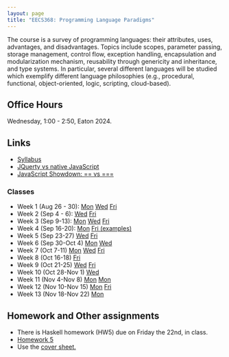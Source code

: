 ```yaml
---
layout: page
title: "EECS368: Programming Language Paradigms"
---
```


The course is a survey of programming languages: their attributes,
uses, advantages, and disadvantages. Topics include scopes, parameter
passing, storage management, control flow, exception handling,
encapsulation and modularization mechanism, reusability through
genericity and inheritance, and type systems.  In particular, several
different languages will be studied which exemplify different language
philosophies (e.g., procedural, functional, object-oriented, logic,
scripting, cloud-based).


## Office Hours

Wednesday, 1:00 - 2:50, Eaton 2024.

## Links

 * <a href="https://drive.google.com/open?id=1viMiC9ftM7AK5pfWJrwQjHDeT15mvlGH">Syllabus<a>
 * <a href="https://flaviocopes.com/jquery/">JQuerty vs native JavaScript</a>
 * <a href="https://codeburst.io/javascript-showdown-vs-7be792be15b5">JavaScript Showdown: == vs ===</a>

### Classes

 * Week 1 (Aug 26 - 30): 
   <a href="https://drive.google.com/open?id=13gZ8dE924O3oFNPOh1gPLdax8E8MvODkme9wV8GeeQo">Mon</a>
   <a href="https://drive.google.com/open?id=1BD_ay3mK6CI5LbVs2G9pr2kelUGpiTAJKgktw-FD4gs">Wed</a>
   <a href="https://drive.google.com/open?id=1so_Eq7ZjIf3sYO-206YBjMWWBJYPyJ550mo1Ao7S_Yg">Fri</a>
 * Week 2 (Sep 4 - 6):
   <a href="https://drive.google.com/open?id=1R-kFlOjSzhI9kJJxjAK6s6RaBjJd_d2F-gzM6tDlhKM">Wed</a>
   <a href="https://drive.google.com/open?id=1SnKqQyjrs76mg7R5jqgmYNsXmQN_w8fY-f3SFSHrr8E">Fri</a>
 * Week 3 (Sep 9-13):
   <a href="https://drive.google.com/open?id=1u-IqMgffbeGHb5a6TedRsGp5a5g8hxHF0eFApc_9Zi8">Mon</a>
   <a href="https://drive.google.com/open?id=1_3v30uyKIYnB-EA_eS6G_g6IsrKpbyblniWd1Y85sNo">Wed</a>
   <a href="https://drive.google.com/open?id=1_K1NcBR4KBVaXOIRavVrVP5k-bSdGDyu141Tt3qs8gU">Fri</a>
 * Week 4 (Sep 16-20):
   <a href="https://drive.google.com/open?id=1u0MDpXnCo-PnqLu26JPAKz_Dh-7yoBeDH3YZYKnMj8s">Mon</a>
   <a href="https://drive.google.com/open?id=1WNc7IBVd3ydj1Ts0czu8HMQQnP7gj-uZ">Fri (examples)</a>
 * Week 5 (Sep 23-27)
   <a href="https://drive.google.com/open?id=1P7KDoLQu_KGzvYl2r2cODuEtW44XkJtQ9opj1oPPpN4">Wed</a>
   <a href="https://drive.google.com/open?id=19IQf5_hvhuJgdmN2dx2W3PibJdLndyuOIdrUVAfwwh0">Fri</a>
 * Week 6 (Sep 30-Oct 4)
   <a href="https://drive.google.com/open?id=1zwzz6IcFsYyxk1luYQfOjJUYLipVh9__bx8gHtwDFZM">Mon</a>
   <a href="https://drive.google.com/open?id=1U3Sfdx0GMDS-yeFm-iyYd0L-08D8hGi6j_HrjWFtSsE">Wed</a>
 * Week 7 (Oct 7-11)
   <a href="https://drive.google.com/open?id=1hTUgNZ1AN9UEbjPycbRSuG3LKp5mkpKTSER1ZQCHP9w">Mon</a>
   <a href="https://drive.google.com/open?id=1j_QO5CELBAYOrhHYVuzuSB__WrRe2p1y8YaZANsb_60">Wed</a>
   <a href="https://drive.google.com/open?id=1epJ13V1iHYYWkUXjgYCAhuFFtSz9L4d9kO-zk5ig-so">Fri</a>
 * Week 8 (Oct 16-18)
   <a href="https://drive.google.com/open?id=12P6JCFBc2qV2yiU00EUr75zrXZmTT598apwPCbkXals">Fri</a>
 * Week 9 (Oct 21-25)
   <a href="https://drive.google.com/open?id=1FTq1h802OofSJ0ODwM5rNDPX4LWEiLZweJCIhGrw910">Wed</a>
   <a href="https://drive.google.com/open?id=1XZZxkPW2Qu9NQraiqyo9-S2JLFzutwRjKRHdG_3OYVo">Fri</a>
 * Week 10 (Oct 28-Nov 1)
   <a href="https://drive.google.com/open?id=1abu5_2EmLbJrBl41kLmKWliu3pFEmKLiUsy8cyuLrLY">Wed</a>
 * Week 11 (Nov 4-Nov 8)
   <a href="https://drive.google.com/open?id=1nLUbJk7-c6jJah8le-2hhPoD2kQTlqmUxdQRSbHO91g">Mon</a>
   <a href="https://drive.google.com/open?id=1x7FHwhpd6KqDt_53flUwutPSqmDxXIvNjxwT947qkk8">Mon</a>
 * Week 12 (Nov 10-Nov 15)
   <a href="https://drive.google.com/open?id=1Qy9fZthL2MCANF6RRdOEOq76k63VaxqDpnLwjAZHckA">Mon</a>
   <a href="https://drive.google.com/open?id=1EgjSjl7VlMAPYutFxm0vR3h89SUZYOiCzitRZ9-tvls">Fri</a>
 * Week 13 (Nov 18-Nov 22)
   <a href="https://drive.google.com/open?id=1wKcTYtZV64N64PMVDEMRLU0oB8Xz-bjT7b3Zs3kUAvM">Mon</a>
   
## Homework and Other assignments
 
 * There is Haskell homework (HW5) due on Friday the 22nd, in class.
 * <a href="https://drive.google.com/open?id=1_9HRWiApkfdoyjRvsnnurj0wvFtaIsOB">Homework 5</a>
 * Use the <a href="http://ku-fpg.github.io/workbook/EECS_368/">cover sheet.</a>
   



